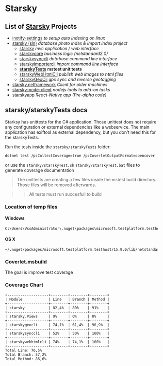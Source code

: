 # Starsky
## List of [Starsky](../../readme.md) Projects
 * [inotify-settings](../../inotify-settings/readme.md) _to setup auto indexing on linux_
 * [starsky (sln)](../../starsky/readme.md) _database photo index & import index project_
    * [starsky](../../starsky/starsky/readme.md)  _mvc application / web interface_
    * [starskycore](../../starsky/starskycore/readme.md) _business logic (netstandard2.0)_
    * [starskysynccli](../../starsky/starskysynccli/readme.md)  _database command line interface_
    * [starskyimportercli](../../starsky/starskyimportercli/readme.md)  _import command line interface_
    * __[starskyTests](../../starsky/starskyTests/readme.md)  mstest unit tests__
    * [starskyWebHtmlCli](../../starsky/starskywebhtmlcli/readme.md)  _publish web images to html files_
    * [starskyGeoCli](../../starsky/starskygeocli/readme.md)  _gpx sync and reverse geotagging_
 * [starsky.netframework](../../starsky.netframework/readme.md) _Client for older machines_
 * [starsky-node-client](../../starsky-node-client/readme.md) _nodejs tools to add-on tasks_
 * [starskyapp](../../starskyapp/readme.md) _React-Native app (Pre-alpha code)_

## starsky/starskyTests docs

Starksy has unittests for the C# application.
Those unittest does not require any configuration or external dependencies like a webservice.
The main application has exiftool as external dependency, but you don't need this for the starskyTests.

Run the tests inside the `starsky/starskyTests` folder:
```sh
dotnet test /p:CollectCoverage=true /p:CoverletOutputFormat=opencover
```
or use the `starsky/starskyTest.sh` `starsky/starskyTest.bat` files to generate coverage documentation

> The unittests are creating a few files inside the mstest build directory. Those files will be removed afterwards.

>> All tests must run succesfull to build

### Location of temp files
#### Windows
```
C:\Users\VssAdministrator\.nuget\packages\microsoft.testplatform.testhost\15.9.0\lib\netstandard1.5\
```

#### OS X
```
~/.nuget/packages/microsoft.testplatform.testhost/15.9.0/lib/netstandard1.5/
```

### Coverlet.msbuild
The goal is improve test coverage

### Coverage Chart
```
+-------------------+--------+--------+--------+
| Module            | Line   | Branch | Method |
+-------------------+--------+--------+--------+
| starsky           | 82,4%  | 80%    | 91%    |
+-------------------+--------+--------+--------+
| starsky.Views     | 0%     | 0%     | 0%     |
+-------------------+--------+--------+--------+
| starskygeocli     | 74,1%  | 61,4%  | 90,9%  |
+-------------------+--------+--------+--------+
| starskysynccli    | 52%    | 50%    | 100%   |
+-------------------+--------+--------+--------+
| starskywebhtmlcli | 74%    | 74,1%  | 100%   |
+-------------------+--------+--------+--------+
Total Line: 76,5%
Total Branch: 57,2%
Total Method: 86,6%
```
